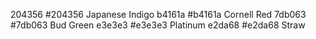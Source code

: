 204356 #204356 Japanese Indigo
b4161a #b4161a Cornell Red
7db063 #7db063 Bud Green
e3e3e3 #e3e3e3 Platinum
e2da68 #e2da68 Straw